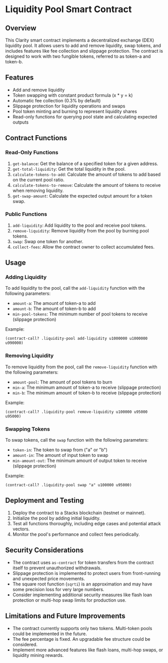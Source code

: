 # Liquidity Pool Smart Contract

## Overview

This Clarity smart contract implements a decentralized exchange (DEX) liquidity pool. It allows users to add and remove liquidity, swap tokens, and includes features like fee collection and slippage protection. The contract is designed to work with two fungible tokens, referred to as token-a and token-b.

## Features

- Add and remove liquidity
- Token swapping with constant product formula (x * y = k)
- Automatic fee collection (0.3% by default)
- Slippage protection for liquidity operations and swaps
- Pool token minting and burning to represent liquidity shares
- Read-only functions for querying pool state and calculating expected outputs

## Contract Functions

### Read-Only Functions

1. `get-balance`: Get the balance of a specified token for a given address.
2. `get-total-liquidity`: Get the total liquidity in the pool.
3. `calculate-tokens-to-add`: Calculate the amount of tokens to add based on the current pool ratio.
4. `calculate-tokens-to-remove`: Calculate the amount of tokens to receive when removing liquidity.
5. `get-swap-amount`: Calculate the expected output amount for a token swap.

### Public Functions

1. `add-liquidity`: Add liquidity to the pool and receive pool tokens.
2. `remove-liquidity`: Remove liquidity from the pool by burning pool tokens.
3. `swap`: Swap one token for another.
4. `collect-fees`: Allow the contract owner to collect accumulated fees.

## Usage

### Adding Liquidity

To add liquidity to the pool, call the `add-liquidity` function with the following parameters:

- `amount-a`: The amount of token-a to add
- `amount-b`: The amount of token-b to add
- `min-pool-tokens`: The minimum number of pool tokens to receive (slippage protection)

Example:
```clarity
(contract-call? .liquidity-pool add-liquidity u1000000 u1000000 u990000)
```

### Removing Liquidity

To remove liquidity from the pool, call the `remove-liquidity` function with the following parameters:

- `amount-pool`: The amount of pool tokens to burn
- `min-a`: The minimum amount of token-a to receive (slippage protection)
- `min-b`: The minimum amount of token-b to receive (slippage protection)

Example:
```clarity
(contract-call? .liquidity-pool remove-liquidity u100000 u95000 u95000)
```

### Swapping Tokens

To swap tokens, call the `swap` function with the following parameters:

- `token-in`: The token to swap from ("a" or "b")
- `amount-in`: The amount of input token to swap
- `min-amount-out`: The minimum amount of output token to receive (slippage protection)

Example:
```clarity
(contract-call? .liquidity-pool swap "a" u100000 u95000)
```

## Deployment and Testing

1. Deploy the contract to a Stacks blockchain (testnet or mainnet).
2. Initialize the pool by adding initial liquidity.
3. Test all functions thoroughly, including edge cases and potential attack vectors.
4. Monitor the pool's performance and collect fees periodically.

## Security Considerations

- The contract uses `as-contract` for token transfers from the contract itself to prevent unauthorized withdrawals.
- Slippage protection is implemented to protect users from front-running and unexpected price movements.
- The square root function (`sqrti`) is an approximation and may have some precision loss for very large numbers.
- Consider implementing additional security measures like flash loan protection or multi-hop swap limits for production use.

## Limitations and Future Improvements

- The contract currently supports only two tokens. Multi-token pools could be implemented in the future.
- The fee percentage is fixed. An upgradable fee structure could be considered.
- Implement more advanced features like flash loans, multi-hop swaps, or liquidity mining rewards.
